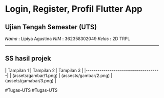 # Login, Register, Profil Flutter App

## Ujian Tengah Semester (UTS)

*Nama*  : Lipiya Agustina
*NIM*   : 362358302049
*Kelas* : 2D TRPL

----

## SS hasil projek
| Tampilan 1 | Tampilan 2 | Tampilan 3 |
|--------------------------------------|
| (assets/gambar/1.png) | (assests/gambar/2.png) | (assets/gamabar/3.png) |

# T u g a s - U T S  
 # T u g a s - U T S  
 